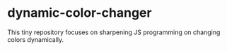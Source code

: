 # dynamic-color-changer
This tiny repository focuses on sharpening JS programming on changing colors dynamically.
